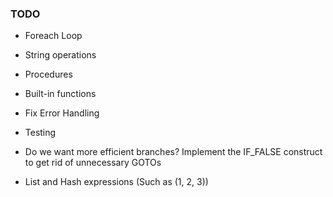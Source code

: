 ### TODO

* Foreach Loop 

* String operations

* Procedures

* Built-in functions

* Fix Error Handling

* Testing

* Do we want more efficient branches? Implement the IF_FALSE construct to get rid of unnecessary GOTOs

* List and Hash expressions (Such as (1, 2, 3))
